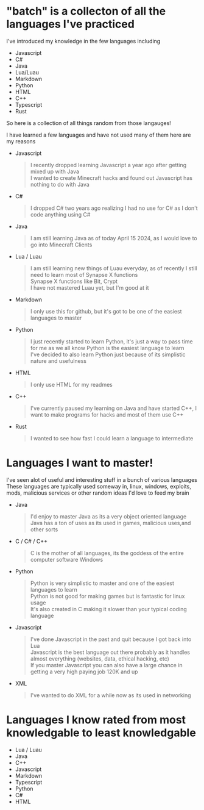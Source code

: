 # "batch" is a collecton of all the languages I've practiced<br />
 I've introduced my knowledge in the few languages including
  * Javascript <br />
  * C# <br />
  * Java <br />
  * Lua/Luau <br />
  * Markdown <br />
  * Python <br />
  * HTML <br />
  * C++ <br />
  * Typescript <br />
  * Rust <br />

 So here is a collection of all things random from those langauges! <br />

  I have learned a few languages and have not used many of them here are my reasons <br />

   * Javascript <br />
     > I recently dropped learning Javascript a year ago after getting mixed up with Java <br /> 
     > I wanted to create Minecraft hacks and found out Javascript has nothing to do with Java <br />
   * C# <br />
     > I dropped C# two years ago realizing I had no use for C# as I don't code anything using C# <br />
   * Java <br />
     > I am still learning Java as of today April 15 2024, as I would love to go into Minecraft Clients <br />
   * Lua / Luau <br />
     > I am still learning new things of Luau everyday, as of recently I still need to learn most of Synapse X functions <br />
     > Synapse X functions like Bit, Crypt <br />
     > I have not mastered Luau yet, but I'm good at it <br />
   * Markdown <br />
     > I only use this for github, but it's got to be one of the easiest languages to master <br />
   * Python <br />
     > I just recently started to learn Python, it's just a way to pass time for me as we all know Python is the easiest language to learn <br />
     > I've decided to also learn Python just because of its simplistic nature and usefulness <br />
   * HTML <br />
     > I only use HTML for my readmes <br />
   * C++ <br />
     > I've currently paused my learning on Java and have started C++, I want to make programs for hacks and most of them use C++ <br />
   * Rust <br />
     > I wanted to see how fast I could learn a language to intermediate
# Languages I want to master! <br />
 I've seen alot of useful and interesting stuff in a bunch of various languages <br />
  These languages are typically used someway in, linux, windows, exploits, mods, malicious services or other random ideas I'd love to feed my brain <br />
  
   * Java <br />
     > I'd enjoy to master Java as its a very object oriented language <br />
     > Java has a ton of uses as its used in games, malicious uses,and other sorts <br />
   * C / C# / C++ <br />
     > C is the mother of all languages, its the goddess of the entire computer software Windows <br />
   * Python <br />
     > Python is very simplistic to master and one of the easiest languages to learn <br />
     > Python is not good for making games but is fantastic for linux usage <br />
     > It's also created in C making it slower than your typical coding language <br />
   * Javascript <br />
     > I've done Javascript in the past and quit because I got back into Lua <br />
     > Javascript is the best language out there probably as it handles almost everything (websites, data, ethical hacking, etc) <br />
     > If you master Javascript you can also have a large chance in getting a very high paying job 120K and up <br />
   * XML <br />
     > I've wanted to do XML for a while now as its used in networking <br>

# Languages I know rated from most knowledgable to least knowledgable <br />
  * Lua / Luau <br />
  * Java <br />
  * C++ <br />
  * Javascript <br />
  * Markdown <br />
  * Typescript <br />
  * Python <br />
  * C# <br />
  * HTML <br />

    

